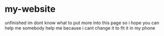 # my-website
unfinished
im dont know what to put more into this page so i hope you can help me
somebody help me because i cant change it to fit it in my phone
